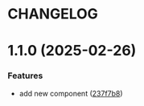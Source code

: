 # CHANGELOG

# 1.1.0 (2025-02-26)


### Features

* add new component ([237f7b8](https://github.com/SUI-Components/sui-components/commit/237f7b8cf03491ad8bafedecbf9b33d2ae44b754))



